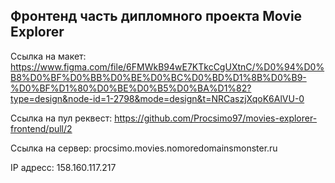 ## Фронтенд часть дипломного проекта Movie Explorer

Ссылка на макет: https://www.figma.com/file/6FMWkB94wE7KTkcCgUXtnC/%D0%94%D0%B8%D0%BF%D0%BB%D0%BE%D0%BC%D0%BD%D1%8B%D0%B9-%D0%BF%D1%80%D0%BE%D0%B5%D0%BA%D1%82?type=design&node-id=1-2798&mode=design&t=NRCaszjXqoK6AlVU-0

Ссылка на пул реквест: https://github.com/Procsimo97/movies-explorer-frontend/pull/2

Ссылка на сервер: procsimo.movies.nomoredomainsmonster.ru

IP адресс: 158.160.117.217
